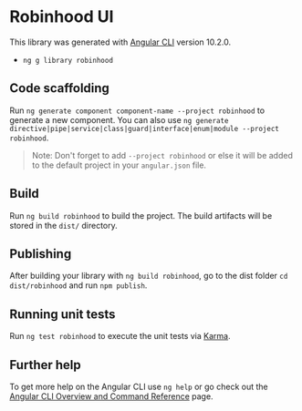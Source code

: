 # Robinhood UI

This library was generated with [Angular CLI](https://github.com/angular/angular-cli) version 10.2.0.

- `ng g library robinhood`

## Code scaffolding

Run `ng generate component component-name --project robinhood` to generate a new component. You can also use `ng generate directive|pipe|service|class|guard|interface|enum|module --project robinhood`.
> Note: Don't forget to add `--project robinhood` or else it will be added to the default project in your `angular.json` file. 

## Build

Run `ng build robinhood` to build the project. The build artifacts will be stored in the `dist/` directory.

## Publishing

After building your library with `ng build robinhood`, go to the dist folder `cd dist/robinhood` and run `npm publish`.

## Running unit tests

Run `ng test robinhood` to execute the unit tests via [Karma](https://karma-runner.github.io).

## Further help

To get more help on the Angular CLI use `ng help` or go check out the [Angular CLI Overview and Command Reference](https://angular.io/cli) page.
